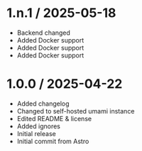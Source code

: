 
1.n.1 / 2025-05-18
==================

  * Backend changed
  * Added Docker support
  * Added Docker support
  * Added Docker support

1.0.0 / 2025-04-22
==================

  * Added changelog
  * Changed to self-hosted umami instance
  * Edited README & license
  * Added ignores
  * Initial release
  * Initial commit from Astro
